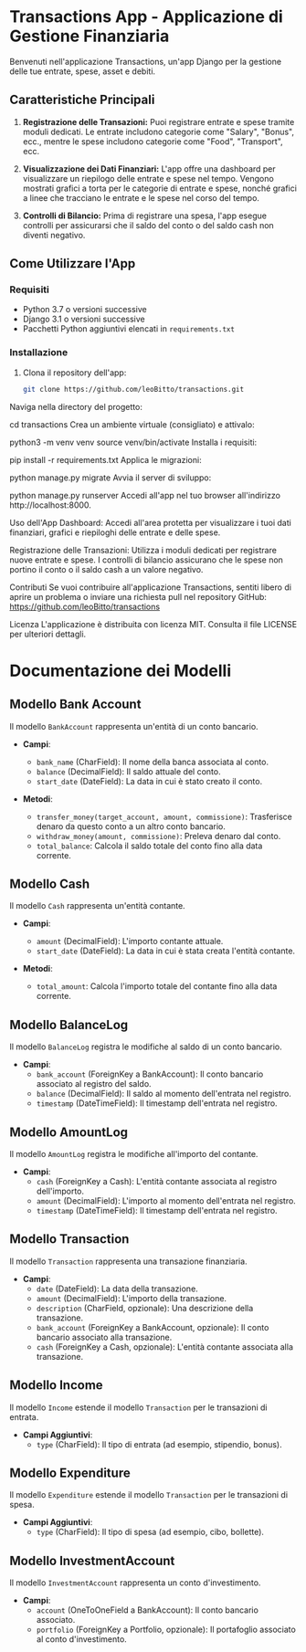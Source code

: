 # Transactions App - Applicazione di Gestione Finanziaria

Benvenuti nell'applicazione Transactions, un'app Django per la gestione delle tue entrate, spese, asset e debiti.

## Caratteristiche Principali

1. **Registrazione delle Transazioni:** Puoi registrare entrate e spese tramite moduli dedicati. Le entrate includono categorie come "Salary", "Bonus", ecc., mentre le spese includono categorie come "Food", "Transport", ecc.

2. **Visualizzazione dei Dati Finanziari:** L'app offre una dashboard per visualizzare un riepilogo delle entrate e spese nel tempo. Vengono mostrati grafici a torta per le categorie di entrate e spese, nonché grafici a linee che tracciano le entrate e le spese nel corso del tempo.

3. **Controlli di Bilancio:** Prima di registrare una spesa, l'app esegue controlli per assicurarsi che il saldo del conto o del saldo cash non diventi negativo.

## Come Utilizzare l'App

### Requisiti

- Python 3.7 o versioni successive
- Django 3.1 o versioni successive
- Pacchetti Python aggiuntivi elencati in `requirements.txt`

### Installazione

1. Clona il repository dell'app:

   ```bash
   git clone https://github.com/leoBitto/transactions.git
Naviga nella directory del progetto:

cd transactions
Crea un ambiente virtuale (consigliato) e attivalo:

python3 -m venv venv
source venv/bin/activate
Installa i requisiti:

pip install -r requirements.txt
Applica le migrazioni:


python manage.py migrate
Avvia il server di sviluppo:


python manage.py runserver
Accedi all'app nel tuo browser all'indirizzo http://localhost:8000.

Uso dell'App
Dashboard: Accedi all'area protetta per visualizzare i tuoi dati finanziari, grafici e riepiloghi delle entrate e delle spese.

Registrazione delle Transazioni: Utilizza i moduli dedicati per registrare nuove entrate e spese. I controlli di bilancio assicurano che le spese non portino il conto o il saldo cash a un valore negativo.

Contributi
Se vuoi contribuire all'applicazione Transactions, sentiti libero di aprire un problema o inviare una richiesta pull nel repository GitHub: https://github.com/leoBitto/transactions

Licenza
L'applicazione è distribuita con licenza MIT. Consulta il file LICENSE per ulteriori dettagli.


# Documentazione dei Modelli

## Modello Bank Account

Il modello `BankAccount` rappresenta un'entità di un conto bancario.

- **Campi**:
  - `bank_name` (CharField): Il nome della banca associata al conto.
  - `balance` (DecimalField): Il saldo attuale del conto.
  - `start_date` (DateField): La data in cui è stato creato il conto.

- **Metodi**:
  - `transfer_money(target_account, amount, commissione)`: Trasferisce denaro da questo conto a un altro conto bancario.
  - `withdraw_money(amount, commissione)`: Preleva denaro dal conto.
  - `total_balance`: Calcola il saldo totale del conto fino alla data corrente.

## Modello Cash

Il modello `Cash` rappresenta un'entità contante.

- **Campi**:
  - `amount` (DecimalField): L'importo contante attuale.
  - `start_date` (DateField): La data in cui è stata creata l'entità contante.

- **Metodi**:
  - `total_amount`: Calcola l'importo totale del contante fino alla data corrente.

## Modello BalanceLog

Il modello `BalanceLog` registra le modifiche al saldo di un conto bancario.

- **Campi**:
  - `bank_account` (ForeignKey a BankAccount): Il conto bancario associato al registro del saldo.
  - `balance` (DecimalField): Il saldo al momento dell'entrata nel registro.
  - `timestamp` (DateTimeField): Il timestamp dell'entrata nel registro.

## Modello AmountLog

Il modello `AmountLog` registra le modifiche all'importo del contante.

- **Campi**:
  - `cash` (ForeignKey a Cash): L'entità contante associata al registro dell'importo.
  - `amount` (DecimalField): L'importo al momento dell'entrata nel registro.
  - `timestamp` (DateTimeField): Il timestamp dell'entrata nel registro.

## Modello Transaction

Il modello `Transaction` rappresenta una transazione finanziaria.

- **Campi**:
  - `date` (DateField): La data della transazione.
  - `amount` (DecimalField): L'importo della transazione.
  - `description` (CharField, opzionale): Una descrizione della transazione.
  - `bank_account` (ForeignKey a BankAccount, opzionale): Il conto bancario associato alla transazione.
  - `cash` (ForeignKey a Cash, opzionale): L'entità contante associata alla transazione.


## Modello Income

Il modello `Income` estende il modello `Transaction` per le transazioni di entrata.

- **Campi Aggiuntivi**:
  - `type` (CharField): Il tipo di entrata (ad esempio, stipendio, bonus).

## Modello Expenditure

Il modello `Expenditure` estende il modello `Transaction` per le transazioni di spesa.

- **Campi Aggiuntivi**:
  - `type` (CharField): Il tipo di spesa (ad esempio, cibo, bollette).

## Modello InvestmentAccount

Il modello `InvestmentAccount` rappresenta un conto d'investimento.

- **Campi**:
  - `account` (OneToOneField a BankAccount): Il conto bancario associato.
  - `portfolio` (ForeignKey a Portfolio, opzionale): Il portafoglio associato al conto d'investimento.




